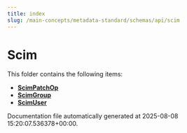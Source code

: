 ```yaml
---
title: index
slug: /main-concepts/metadata-standard/schemas/api/scim
---
```


# Scim

This folder contains the following items:

- [**ScimPatchOp**](/main-concepts/metadata-standard/schemas/api/scim/scimpatchop)
- [**ScimGroup**](/main-concepts/metadata-standard/schemas/api/scim/scimgroup)
- [**ScimUser**](/main-concepts/metadata-standard/schemas/api/scim/scimuser)


Documentation file automatically generated at 2025-08-08 15:20:07.536378+00:00.
